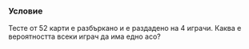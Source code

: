 ### Условие
Тесте от 52 карти е разбъркано и е раздадено на 4 играчи. Каква е вероятността всеки играч да има едно асо?
